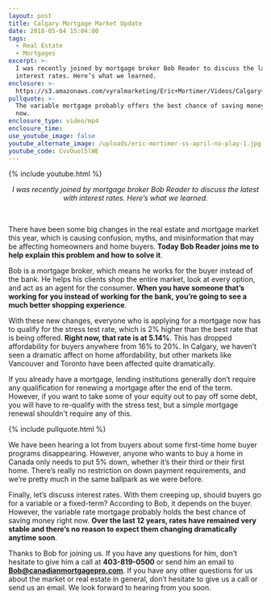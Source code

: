 ```yaml
---
layout: post
title: Calgary Mortgage Market Update
date: 2018-05-04 15:04:00
tags:
  - Real Estate
  - Mortgages
excerpt: >-
  I was recently joined by mortgage broker Bob Reader to discuss the latest with
  interest rates. Here’s what we learned.
enclosure: >-
  https://s3.amazonaws.com/vyralmarketing/Eric+Mortimer/Videos/Calgary+Mortgage+Market+Update+(1).mp4
pullquote: >-
  The variable mortgage probably offers the best chance of saving money right
  now.
enclosure_type: video/mp4
enclosure_time:
use_youtube_image: false
youtube_alternate_image: /uploads/eric-mortimer-ss-april-no-play-1.jpg
youtube_code: CvvOuol5lWE
---
```


{% include youtube.html %}

<center><em>I was recently joined by mortgage broker Bob Reader to discuss the latest with interest rates. Here&rsquo;s what we learned.</em></center>

 

There have been some big changes in the real estate and mortgage market this year, which is causing confusion, myths, and misinformation that may be affecting homeowners and home buyers. **Today Bob Reader joins me to help explain this problem and how to solve it**.

Bob is a mortgage broker, which means he works for the buyer instead of the bank. He helps his clients shop the entire market, look at every option, and act as an agent for the consumer. **When you have someone that’s working for you instead of working for the bank, you’re going to see a much better shopping experience**.

With these new changes, everyone who is applying for a mortgage now has to qualify for the stress test rate, which is 2% higher than the best rate that is being offered. **Right now, that rate is at 5.14%**. This has dropped affordability for buyers anywhere from 16% to 20%. In Calgary, we haven’t seen a dramatic affect on home affordability, but other markets like Vancouver and Toronto have been affected quite dramatically.

If you already have a mortgage, lending institutions generally don’t require any qualification for renewing a mortgage after the end of the term. However, if you want to take some of your equity out to pay off some debt, you will have to re-qualify with the stress test, but a simple mortgage renewal shouldn't require any of this.

{% include pullquote.html %}

We have been hearing a lot from buyers about some first-time home buyer programs disappearing. However, anyone who wants to buy a home in Canada only needs to put 5% down, whether it’s their third or their first home. There’s really no restriction on down payment requirements, and we’re pretty much in the same ballpark as we were before.

Finally, let’s discuss interest rates. With them creeping up, should buyers go for a variable or a fixed-term? According to Bob, it depends on the buyer. However, the variable rate mortgage probably holds the best chance of saving money right now. **Over the last 12 years, rates have remained very stable and there’s no reason to expect them changing dramatically anytime soon**.

Thanks to Bob for joining us. If you have any questions for him, don’t hesitate to give him a call at **403-819-0500** or send him an email to **Bob@canadianmortgagepro.com**. If you have any other questions for us about the market or real estate in general, don’t hesitate to give us a call or send us an email. We look forward to hearing from you soon.